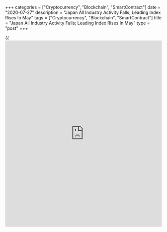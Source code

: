 +++
categories = ["Cryptocurrency", "Blockchain", "SmartContract"]
date = "2020-07-27"
description = "Japan All Industry Activity Falls; Leading Index Rises In May"
tags = ["Cryptocurrency", "Blockchain", "SmartContract"]
title = "Japan All Industry Activity Falls; Leading Index Rises In May"
type = "post"
+++

{{<iframe id="large-banner" src="https://www.bounty.group/#slide=18.0" width="100%" height="600" scrolling="no" style="border: 0px solid rgb(216, 221, 230); border-radius: 3px;">}}

Japan's all industry activity declined for the fourth month in a row in
May and leading index increased, data showed on Monday.

The all industry activity index fell 3.5 percent month-on-month in May,
following a 7.6 percent decline in April, the Ministry of Economy, Trade
and Industry revealed.

Among components, construction activity declined 2.8 percent on month in
May, after a 0.1 percent rise in April.

Industrial production fell 9.0 percent in May, following a 9.8 percent
decrease in the preceding month. The tertiary industry activity declined
2.2 percent in May, following a 7.7 percent fall.

On a yearly basis, the all industry activity index fell 17.4 percent in
May, following a 13.0 percent decline in the prior month.

Elsewhere, final data from the Cabinet Office revealed that the leading
index, which measures the future economic activity, rose to 78.4 in May
from 77.7 in April. According to the initial estimate, the score was
79.3.

The coincident index that reflects the current economic activity came in
at 73.4 in May versus an initial estimate of 74.6. In April, the reading
was 80.1.

The lagging index declined to 93.0 from 97.5 in the prior month. In the
initial estimate, the score was 94.0.

For comments and feedback [contact](https://www.playgroundfx.com/contact/): editorial@rtt[news](https://www.letsplayfx.com/blog/forex-news-website/).com

[Economic News][1]

 **What parts of the world are seeing the best (and worst) economic
performances lately? Click[here][2] to check out our [Econ Scorecard][2]
and find out! See up-to-the-moment [ranking](https://www.playgroundfx.com/blog/crypto-exchange-ranking/)s for the best and worst
performers in [GDP][2], [unemployment rate][3], [inflation][4] and much
more.**

   1. www.rtt[news](https://www.letsplayfx.com/blog/forex-news-website/).com/Content/EconomicNews.aspx
   2. www.rtt[news](https://www.letsplayfx.com/blog/forex-news-website/).com/economic-scorecard/world-rank/GDP/highest-performance.aspx
   3. www.rtt[news](https://www.letsplayfx.com/blog/forex-news-website/).com/economic-scorecard/world-rank/unemployment-rate/lowest-performance.aspx
   4. www.rtt[news](https://www.letsplayfx.com/blog/forex-news-website/).com/economic-scorecard/world-rank/CPI/highest-performance.aspx